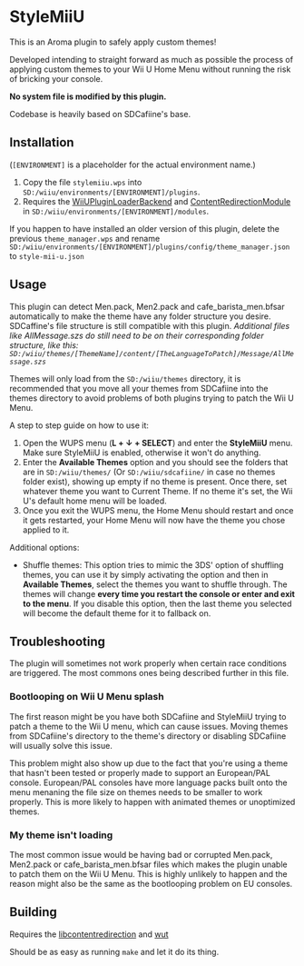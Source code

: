 # StyleMiiU
This is an Aroma plugin to safely apply custom themes!

Developed intending to straight forward as much as possible the process of applying custom themes to your Wii U Home Menu without running the risk of bricking your console.

**No system file is modified by this plugin.**

Codebase is heavily based on SDCafiine's base.
## Installation
(`[ENVIRONMENT]` is a placeholder for the actual environment name.)
1. Copy the file `stylemiiu.wps` into `SD:/wiiu/environments/[ENVIRONMENT]/plugins`.
2. Requires the [WiiUPluginLoaderBackend](https://github.com/wiiu-env/WiiUPluginLoaderBackend) and [ContentRedirectionModule](https://github.com/wiiu-env/ContentRedirectionModule) in `SD:/wiiu/environments/[ENVIRONMENT]/modules`.

If you happen to have installed an older version of this plugin, delete the previous `theme_manager.wps` and rename `SD:/wiiu/environments/[ENVIRONMENT]/plugins/config/theme_manager.json` to `style-mii-u.json`

## Usage
This plugin can detect Men.pack, Men2.pack and cafe_barista_men.bfsar automatically to make the theme have any folder structure you desire. SDCaffine's file structure is still compatible with this plugin. *Additional files like AllMessage.szs do still need to be on their corresponding folder structure, like this: `SD:/wiiu/themes/[ThemeName]/content/[TheLanguageToPatch]/Message/AllMessage.szs`*

Themes will only load from the `SD:/wiiu/themes` directory, it is recommended that you move all your themes from SDCafiine into the themes directory to avoid problems of both plugins trying to patch the Wii U Menu.

A step to step guide on how to use it:
1. Open the WUPS menu (**L + ↓ + SELECT**) and enter the **StyleMiiU** menu. Make sure StyleMiiU is enabled, otherwise it won't do anything.
2. Enter the **Available Themes** option and you should see the folders that are in `SD:/wiiu/themes/` (Or `SD:/wiiu/sdcafiine/` in case no themes folder exist), showing up empty if no theme is present. Once there, set whatever theme you want to Current Theme. If no theme it's set, the Wii U's default home menu will be loaded.
3. Once you exit the WUPS menu, the Home Menu should restart and once it gets restarted, your Home Menu will now have the theme you chose applied to it.

Additional options:
- Shuffle themes: This option tries to mimic the 3DS' option of shuffling themes, you can use it by simply activating the option and then in **Available Themes**, select the themes you want to shuffle through. The themes will change **every time you restart the console or enter and exit to the menu**. If you disable this option, then the last theme you selected will become the default theme for it to fallback on.

## Troubleshooting
The plugin will sometimes not work properly when certain race conditions are triggered. The most commons ones being described further in this file.

### Bootlooping on Wii U Menu splash
The first reason might be you have both SDCafiine and StyleMiiU trying to patch a theme to the Wii U menu, which can cause issues. Moving themes from SDCafiine's directory to the theme's directory or disabling SDCafiine will usually solve this issue.

This problem might also show up due to the fact that you're using a theme that hasn't been tested or properly made to support an European/PAL console. European/PAL consoles have more language packs built onto the menu menaning the file size on themes needs to be smaller to work properly. This is more likely to happen with animated themes or unoptimized themes.

### My theme isn't loading
The most common issue would be having bad or corrupted Men.pack, Men2.pack or cafe_barista_men.bfsar files which makes the plugin unable to patch them on the Wii U Menu. This is highly unlikely to happen and the reason might also be the same as the bootlooping problem on EU consoles.


## Building
Requires the [libcontentredirection](https://github.com/wiiu-env/libcontentredirection) and [wut](https://github.com/devkitPro/wut)

Should be as easy as running `make` and let it do its thing.
